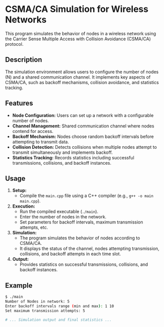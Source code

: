 # CSMA/CA Simulation for Wireless Networks

This program simulates the behavior of nodes in a wireless network using the Carrier Sense Multiple Access with Collision Avoidance (CSMA/CA) protocol.

## Description

The simulation environment allows users to configure the number of nodes (N) and a shared communication channel. It implements key aspects of CSMA/CA, such as backoff mechanisms, collision avoidance, and statistics tracking.

## Features

- **Node Configuration:** Users can set up a network with a configurable number of nodes.
- **Channel Management:** Shared communication channel where nodes contend for access.
- **Backoff Mechanism:** Nodes choose random backoff intervals before attempting to transmit data.
- **Collision Detection:** Detects collisions when multiple nodes attempt to transmit simultaneously and implements backoff.
- **Statistics Tracking:** Records statistics including successful transmissions, collisions, and backoff instances.

## Usage

1. **Setup:**
    - Compile the `main.cpp` file using a C++ compiler (e.g., `g++ -o main main.cpp`).
2. **Execution:**
    - Run the compiled executable (`./main`).
    - Enter the number of nodes in the network.
    - Set parameters for backoff intervals, maximum transmission attempts, etc.
3. **Simulation:**
    - The program simulates the behavior of nodes according to CSMA/CA.
    - It displays the status of the channel, nodes attempting transmission, collisions, and backoff attempts in each time slot.
4. **Output:**
    - Provides statistics on successful transmissions, collisions, and backoff instances.

## Example

```bash
$ ./main
Number of Nodes in network: 5
Enter backoff intervals range (min and max): 1 10
Set maximum transmission attempts: 5

# ... Simulation output and final statistics ...
